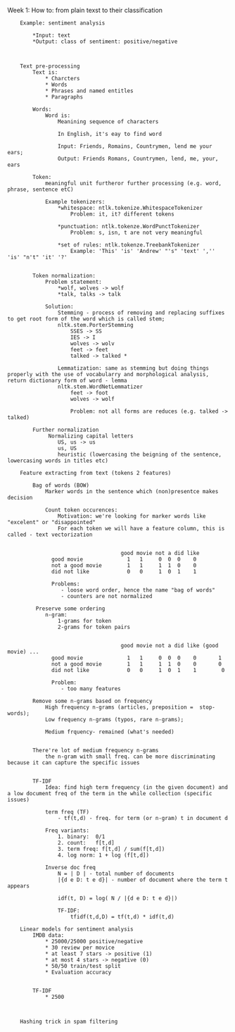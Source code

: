 

Week 1:
	How to: from plain texst to their classification

		Example: sentiment analysis

			*Input: text
			*Output: class of sentiment: positive/negative
			


		Text pre-processing
			Text is:
				* Charcters
				* Words
				* Phrases and named entitles
				* Paragraphs

			Words:
				Word is:
					Meanining sequence of characters

					In English, it's eay to find word

					Input: Friends, Romains, Countrymen, lend me your ears;
					Output: Friends Romans, Countrymen, lend, me, your, ears

			Token:
				meaningful unit furtheror further processing (e.g. word, phrase, sentence etC)	

				Example tokenizers: 
					*whitespace: ntlk.tokenize.WhitespaceTokenizer
						Problem: it, it? different tokens

					*punctuation: ntlk.tokenze.WordPunctTokenizer
						Problem: s, isn, t are not very meaningful

					*set of rules: ntlk.tokenze.TreebankTokenizer
						Example: 'This' 'is' 'Andrew' "'s" 'text' ','' 'is' "n't" 'it' '?'


			Token normalization:
				Problem statement:
					*wolf, wolves -> wolf
					*talk, talks -> talk

				Solution:
					Stemming - process of removing and replacing suffixes to get root form of the word which is called stem;
					nltk.stem.PorterStemming
						SSES -> SS
						IES -> I	
						wolves -> wolv
						feet -> feet
						talked -> talked *

					Lemmatization: same as stemming but doing things properly with the use of vocabularry and morphological analysis, return dictionary form of word - lemma
					nltk.stem.WordNetLemmatizer
						feet -> foot
						wolves -> wolf

						Problem: not all forms are reduces (e.g. talked -> talked)

			Further normalization
				 Normalizing capital letters
				 	US, us -> us
				 	us, US
				 	heuristic (lowercasing the beigning of the sentence, lowercasing words in titles etc)	

		Feature extracting from text (tokens 2 features)

			Bag of words (BOW)
				Marker words in the sentence which (non)presentce makes decision

				Count token occurences:
					Motivation: we're looking for marker words like "excelent" or "disappointed"
					For each token we will have a feature column, this is called - text vectorization

				  
										good movie not a did like
				  good movie 			  1	  1     0  0  0    0
				  not a good movie		  1	  1     1  1  0    0
				  did not like 			  0	  0     1  0  1    1

				  Problems:
				  	 - loose word order, hence the name "bag of words"
				  	 - counters are not normalized

			 Preserve some ordering
			 	n-gram:
			 		1-grams for token
			 		2-grams for token pairs


			 							good movie not a did like (good movie) ...
				  good movie 			  1	  1     0  0  0    0	   1
				  not a good movie		  1	  1     1  1  0    0	   0
				  did not like 			  0	  0     1  0  1    1		0	 

				  Problem:
				     - too many features

			Remove some n-grams based on frequency
				High frequency n-grams (articles, preposition =  stop-words);
				Low frequency n-grams (typos, rare n-grams);

				Medium frquency- remained (what's needed)


			There're lot of medium frequency n-grams
				the n-gram with small freq. can be more discriminating because it can capture the specific issues


			TF-IDF
				Idea: find high term frequency (in the given document) and a low document freq of the term in the while collection (specific issues)

				term freq (TF)
					- tf(t,d) - freq. for term (or n-gram) t in document d

				Freq variants:
					1. binary:  0/1
					2. count:   f[t,d]
					3. term freq: f[t,d] / sum(f[t,d])
					4. log norm: 1 + log (f[t,d])
				
				Inverse doc freq
					N = | D | - total number of documents
					|{d e D: t e d}| - number of document where the term t appears

					idf(t, D) = log( N / |{d e D: t e d}|)			

					TF-IDF:
						tfidf(t,d,D) = tf(t,d) * idf(t,d)

		Linear models for sentiment analysis	
			IMDB data:
				* 25000/25000 positive/negative
				* 30 review per movice
				* at least 7 stars -> positive (1)
				* at most 4 stars -> negative (0)
				* 50/50 train/test split
				* Evaluation accuracy


			TF-IDF
				* 2500



		Hashing trick in spam filtering

			

